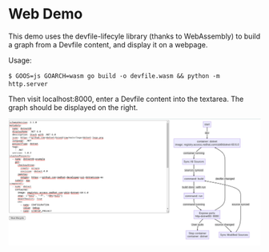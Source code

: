 # Web Demo 

This demo uses the devfile-lifecyle library (thanks to WebAssembly) to build a graph from a Devfile content, and display it on a webpage.

Usage:

```shell
$ GOOS=js GOARCH=wasm go build -o devfile.wasm && python -m http.server
```

Then visit localhost:8000, enter a Devfile content into the textarea. The graph should be displayed on the right.

![Screenshot](./webclient-devfile-lifecycle.png)